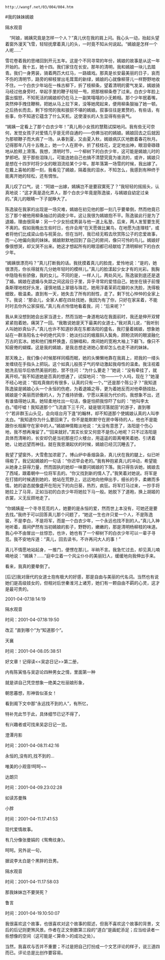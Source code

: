 `http://wangf.net/03/004/004.htm`

#我的妹妹嫣娘

隔水观音

　“阿娘，嫣姨究竟是怎样一个人？”真儿伏在我的肩上问。我心头一动，抬起头望着窗外漫天飞雪，轻轻抚摩着真儿的头，一时竟不知从何说起。“嫣娘是怎样一个人呢……”

雪花卷着我的思绪回到开元五年。这是个不同寻常的年份，嫣娘的故事是从这一年开始的。我十五，她十四。我们家住在长安。那年的清明，我和嫣娘一块儿去踏青。我们一身男装，骑着两匹大红马，一路嬉戏。那真是长安最美丽的日子，哀而不伤的清明节，路旁的柳枝冒出毛茸茸的新绿，嫣娘的心就像柳芽儿一样野野地收不住。一个白衣少年站在一株古柳下，折了枝柳条，望着清明的雾气发呆，嫣娘骑马经过他身旁时，举起手里的鞭子轻轻一甩，把那根柳条卷了过来。白衣少年脸上露出愠怒，不知死活的嫣娘却仍在马上一副笑嘻嘻的小无赖相。那个少年抿着嘴，突然伸手拽住鞭稍，把她从马上拉下来，没等她爬起来，便用柳条狠抽了她一顿。之后扬长而去，剩下惊愕的我和狼狈不堪的嫣娘。叙事往往是累赘的，有些话，有些事，你不知道它蕴含了什么天机，这使漫长的人生显得有些丧气。

“嫣姨一定看上了那个白衣少年！”真儿用小女孩的慧黠试探地问。我有些无可奈何，发觉女孩子对爱情几乎是无师自通的——仿佛当初的嫣娘。嫣娘回去之后就因为那顿鞭子而大病了一场。从春到夏，又由夏入秋，嫣娘病仄仄地数着春花秋月。记得那年八月十五晚上，她一个人在房中，折了枝桂花，定定地出神，眼泪骨碌碌地从脸颊上滑落。我想，清明时节，一个柳树下的白衣少年，这可能是嫣娘儿时的梦郎吧。至于那些泪珠儿，可能连她自己也搞不清楚究竟为谁流的，或许，嫣娘只是想在十四岁时将少女的眼泪流给某个少年。那年落第一场雪的时候，我出嫁了。在戴上喜帕的那一刻，我看见了嫣娘，隔着我的泪水，不知怎么，我感到有种终于能离开她的轻松，还有惆怅。

真儿叹了口气，说：“阿娘一出嫁，嫣姨岂不是要寂寞死了？”我轻轻的摇摇头，认真地说：“这才真是造化弄人，那个白衣少年竟是陈逸骏，与嫣娘自幼定过亲的。”真儿的眼睛一下子就睁大了。

陈逸骏在我家的出现是一场灾难，嫣娘在初见他的那一刻几乎要晕倒，然而他竟已忘了那个被他用柳条抽过的调皮少年。这让我很为嫣娘抱不平。陈逸骏此行是为了退婚，理由很简单：另一个少女扮成男装与他一道上私塾，后来，两人发誓要生死不离的。假如我晚出生些时日，也许会用“在天愿做比翼鸟，在地愿为连理枝”，或者将他们比成梁山伯与祝英台。但在当时，我已经无暇去欣赏陈公子的恋爱故事，而一心地偏向我的妹妹。嫣娘默默地回到了自己的房间，像只可怜的鸟儿。嫣娘好像很想哭，却又哭不出来。她这才想起所有的眼泪都已经献给了清明柳树下的白衣少年。

“嫣姨很漂亮吗？”真儿打断我的话。我抚摸着真儿的脸庞，爱怜地说：“是的，她很漂亮，你长得就有几分她年轻时的模样儿。”真儿的脸漾起少女才有的光彩。我胸中隐隐有些骄傲，我的女儿。不同的是，一样人儿，两处风光。陈逸骏到底还是退了婚。嫣娘在退婚与失踪之间这段日子里，异乎寻常的爱惜自己。她坐在镜子前慢条斯理地梳好头发，谨慎地插上翠钿与珠花，她用浮着茉莉花瓣的水洗脸，洗得极细致，极温柔。直到有一天，她失去了所有的耐性，走了。剩下忧心忡忡的全家上下。我说：“那会儿，全家人都在四处找她，我因为有了你，只好在家呆着，不能时时去你外公家探视。”真儿有点怜惜地看着我，问：“后来呢？”

我从来没想到她会出家当道士，然而当她一身道袍站在我面前时，我还是伸开双臂紧紧抱着她，痛哭了一回。“我敢说她是天下最美的女道士。”我对真儿说，“我听别人叫她妙真仙子。”真儿也许不知道妙真在东都洛阳的盛名，我打量着嫣娘，想象她站在一群洛阳名士中的绝代风华：她淡扫过的蛾眉斜入鬓角，顾盼流转的眼波融化万古的玄冰。她和他们推杯换盏，应酬唱和，席间她的宽袍大袖上下翻飞，像只不知疲倦的蝴蝶。这是我的嫣娘，是我总想走进她心里却怎么也走不进的妹妹。

那天晚上，我们像小时候那样同榻而眠，她的头懒懒地靠在我肩上，把我的一缕头发缠绕在手指头上把玩。这个如真儿般孩子气的举动激起我母性的温柔。我注视着她洗去铅华后依然美丽的脸，禁不住问：“为什么要走？”她说：“没有牵挂了，就离开呗。”我不知道她是否真的想通了，试探地问：“你——一个人吗，现在？”她漫不经心地说：“假戏真做的有很多，认真的只有一个。”“还是那个陈公子？”我知道陈逸骏是嫣娘心头一个永恒的伤疤，为着退婚之辱，更为着她反而对他牵肠挂肚。嫣娘是个美丽而骄傲的人，为了维持骄傲，宁愿以美丽为代价的。我想象不出，还有谁值得她认真。她轻柔地吐出一句话，像是怕把我惊吓了似的：“他叫李太白。”噫吁嘘！我知道那个“飞流直下三千尺，疑是银河落就田”的游子，直到哪个“若非群玉山头见，会向瑶台月下逢”的翰林，却不知道那个使嫣娘认真的人叫李太白。“我知道你为什么要回来了。你不是能默默守在房中等待的人，他也不是能跟你长相厮守在家中的人。”嫣娘神情黯淡地说：“太没有意思了，洛阳是个伤心地，我不想再淹留了。”“回来就好。”其实长安又何尝不是伤心地呢？只不过洛阳是具体而清晰的，长安却仍是当初那座灯火楼台，用遥遥的距离嘲笑着她、引诱着她，让她远望而神往。就在我思潮起伏的时候，嫣娘已经沉沉睡去了。

我望了望窗外，大雪愈加浓密了。博山炉中香烟袅袅，真儿伏在我的腿上，似已听得痴了。我记起嫣娘的一句话：“你迟早会老的。”我有种抱紧真儿的冲动，希望能从她身上获得力量，然而固执的她却一味要问嫣娘的下落。我只得告诉她，嫣娘去了西域，跟着朝中一位将军去的。“你又找到新的情人了。”我笑着对她说。将军是在打猎的时候遇到她的，她站在荒野上，远远地向他伸出手，细长的手，柔嫩而多情。她的姿态就像盛开在阳光下的向日葵，热烈，疯狂。将军打马过来，一抄手将她拉上了马背，正如当初的白衣少年将她拉下马一般。她脱下了道袍，换上胡姬的衣裳，义无反顾地走了。

“你嫣姨是一个寻寻觅觅的人，她要的是永恒的爱，然而世上本没有，可她还是要去找。”我终于可以回答真儿那个问题了，“她这一生也许只爱一个人，不是陈逸骏，不是李白，不是将军，而是一个白衣少年，一个永远也找不到的人。”真儿入神地听着，眉间俨然有当初嫣娘的影子，野野的，嫩嫩的，那是清明杨柳枝的味道。我心中不由冒出一丝惊恐，也许，她也有了一个柳树下的白衣少年可以一辈子寻觅。我不安地斥道：“真儿，回去读书，不许再问大人的事！”

真儿不情愿地站起身，一推门，便愣在那儿，半晌不言。我急忙过去，却见真儿喃喃地说：“嫣姨？……”庭中立着一个风尘仆仆的美丽妇人，缓缓地向我伸出手来。

看来，我真的要晕倒了。

[后记]我对唐代的女道士抱有极大的好感，那是自由与美丽的代名词。当然也有说她们是高级妓女的，但相对后世秦淮河上诸芳，她们有一颗自由不羁的心灵，这才是最可贵的。

2001-04-07.18:14:19

隔水观音

时间：2001-04-07.18:19:50 

改正 ”直到哪个”为“知道那个”。

天襄

时间：2001-04-08.05:38:51 

好文章！记得读<<吴宓日记>>第二册， 

内有陈寅恪与吴宓论四种男女之情，里面第一种 

就是讲自己凭空想象一绝美之杜丽娘形象， 

朝思暮想，形神皆似圣女！ 

看到阁下文中那“永远找不到的人”，有所忆， 

特补充此节于此，具体细节已记不得了， 

有兴趣者或可找来吴宓日记一览。

澄潭月影

时间：2001-04-08.11:42:16 

永恒的,没有的,找不到的... 

唯美的小观音!呵呵~~

达朗贝

时间：2001-04-09.23:02:28 

如读苏曼殊

小胖

时间：2001-04-11.17:41:53 

现代爱情故事。 

有几分像张曼娟的《鸳鸯纹身》。 

呵呵。另外说一句， 

据说李太白是个黑胖的丑男。

隔水观音

时间：2001-04-11.17:58:03 

那我妹妹岂不要哭死？

鲁言

时间：2001-04-19.10:50:07 

我很喜欢这个故事，也很喜欢对这个故事的叙述，但我不喜欢这个故事的背景，文后的后记则更煞风景。作者在正文倒数第三段的“道白“是画蛇添足；应当给读者一些想像的空间（这可能是＜算命＞的成功之处）。 

当然，我喜欢与否并不重要；不过是把自己打扮成一个文艺评论的样子，说三道四而已。评论总是比创作要容易。